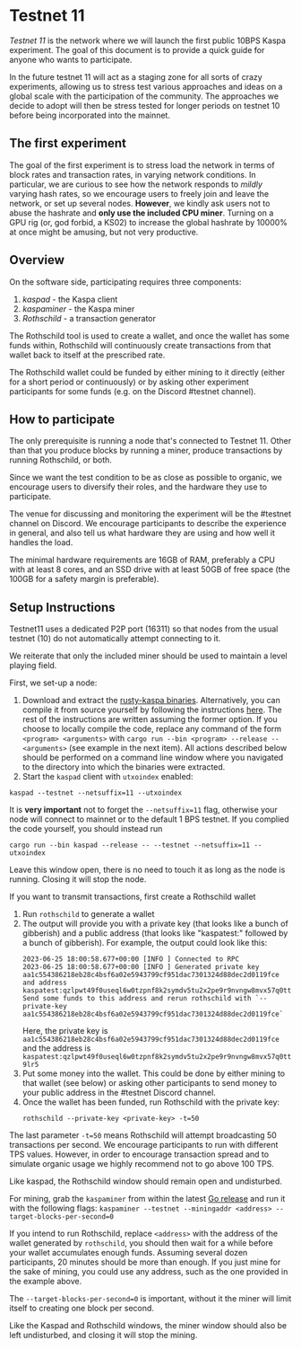 # Testnet 11

*Testnet 11* is the network where we will launch the first public 10BPS Kaspa experiment. The goal of this document is to provide a quick guide for anyone who wants to participate.

In the future testnet 11 will act as a staging zone for all sorts of crazy experiments, allowing us to stress test various approaches and ideas on a global scale with the participation of the community. The approaches we decide to adopt will then be stress tested for longer periods on testnet 10 before being incorporated into the mainnet.

## The first experiment

The goal of the first experiment is to stress load the network in terms of block rates and transaction rates, in varying network conditions. In particular, we are curious to see how the network responds to *mildly* varying hash rates, so we encourage users to freely join and leave the network, or set up several nodes. **However**, we kindly ask users not to abuse the hashrate and **only use the included CPU miner**. Turning on a GPU rig (or, god forbid, a KS02) to increase the global hashrate by 10000% at once might be amusing, but not very productive.

## Overview

On the software side, participating requires three components:
1. *kaspad* - the Kaspa client
2.  *kaspaminer* - the Kaspa miner
3.  *Rothschild* - a transaction generator

The Rothschild tool is used to create a wallet, and once the wallet has some funds within, Rothschild will continuously create transactions from that wallet back to itself at the prescribed rate.

The Rothschild wallet could be funded by either mining to it directly (either for a short period or continuously) or by asking other experiment participants for some funds (e.g. on the Discord \#testnet channel).

## How to participate

The only prerequisite is running a node that's connected to Testnet 11. Other than that you produce blocks by running a miner, produce transactions by running Rothschild, or both.

Since we want the test condition to be as close as possible to organic, we encourage users to diversify their roles, and the hardware they use to participate.

The venue for discussing and monitoring the experiment will be the \#testnet channel on Discord. We encourage participants to describe the experience in general, and also tell us what hardware they are using and how well it handles the load.

The minimal hardware requirements are 16GB of RAM, preferably a CPU with at least 8 cores, and an SSD drive with at least 50GB of free space (the 100GB for a safety margin is preferable).

## Setup Instructions

Testnet11 uses a dedicated P2P port (16311) so that nodes from the usual testnet (10) do not automatically attempt connecting to it.

We reiterate that only the included miner should be used to maintain a level playing field.

First, we set-up a node:
1. Download and extract the [rusty-kaspa binaries](https://github.com/kaspanet/rusty-kaspa/releases). Alternatively, you can compile it from source yourself by following the instructions [here](https://github.com/kaspanet/rusty-kaspa/blob/master/README.md). The rest of the instructions are written assuming the former option. If you choose to locally compile the code, replace any command of the form ``<program> <arguments>`` with ``cargo run --bin <program> --release -- <arguments>`` (see example in the next item). All actions described below should be performed on a command line window where you navigated to the directory into which the binaries were extracted.
2. Start the ``kaspad`` client with ``utxoindex`` enabled:

```
kaspad --testnet --netsuffix=11 --utxoindex
```
  It is **very important** not to forget the ``--netsuffix=11`` flag, otherwise your node will connect to mainnet or to the default 1 BPS testnet.
  If you complied the code yourself, you should instead run
```
cargo run --bin kaspad --release -- --testnet --netsuffix=11 --utxoindex
```
  Leave this window open, there is no need to touch it as long as the node is running. Closing it will stop the node.
  
If you want to transmit transactions, first create a Rothschild wallet
1. Run ``rothschild`` to generate a wallet
2. The output will provide you with a private key (that looks like a bunch of gibberish) and a public address (that looks like "kaspatest:" followed by a bunch of gibberish). For example, the output could look like this:
     ```
     2023-06-25 18:00:58.677+00:00 [INFO ] Connected to RPC
     2023-06-25 18:00:58.677+00:00 [INFO ] Generated private key aa1c554386218eb28c4bsf6a02e5943799cf951dac7301324d88dec2d0119fce and address kaspatest:qzlpwt49f0useql6w0tzpnf8k2symdv5tu2x2pe9r9nvngw8mvx57q0tt9lr5. Send some funds to this address and rerun rothschild with `--private-key aa1c554386218eb28c4bsf6a02e5943799cf951dac7301324d88dec2d0119fce`
      ```
     Here, the private key is ```aa1c554386218eb28c4bsf6a02e5943799cf951dac7301324d88dec2d0119fce``` and the address is ```kaspatest:qzlpwt49f0useql6w0tzpnf8k2symdv5tu2x2pe9r9nvngw8mvx57q0tt9lr5```
3. Put some money into the wallet. This could be done by either mining to that wallet (see below) or asking other participants to send money to your public address in the \#testnet Discord channel.
4. Once the wallet has been funded, run Rothschild with the private key:
   ```
   rothschild --private-key <private-key> -t=50
   ```
  The last parameter ``-t=50`` means Rothschild will attempt broadcasting 50 transactions per second. We encourage participants to run with different TPS values. However, in order to encourage transaction spread and to simulate organic usage we highly recommend not to go above 100 TPS.

Like kaspad, the Rothschild window should remain open and undisturbed.

For mining, grab the `kaspaminer` from within the latest [Go release](https://github.com/kaspanet/kaspad/releases) and run it with the following flags:
    ```
    kaspaminer --testnet --miningaddr <address> --target-blocks-per-second=0
    ```

If you intend to run Rothschild, replace ``<address>`` with the address of the wallet generated by ``rothschild``, you should then wait for a while before your wallet accumulates enough funds. Assuming several dozen participants, 20 minutes should be more than enough. If you just mine for the sake of mining, you could use any address, such as the one provided in the example above. 

The ``--target-blocks-per-second=0`` is important, without it the miner will limit itself to creating one block per second.

Like the Kaspad and Rothschild windows, the miner window should also be left undisturbed, and closing it will stop the mining.
